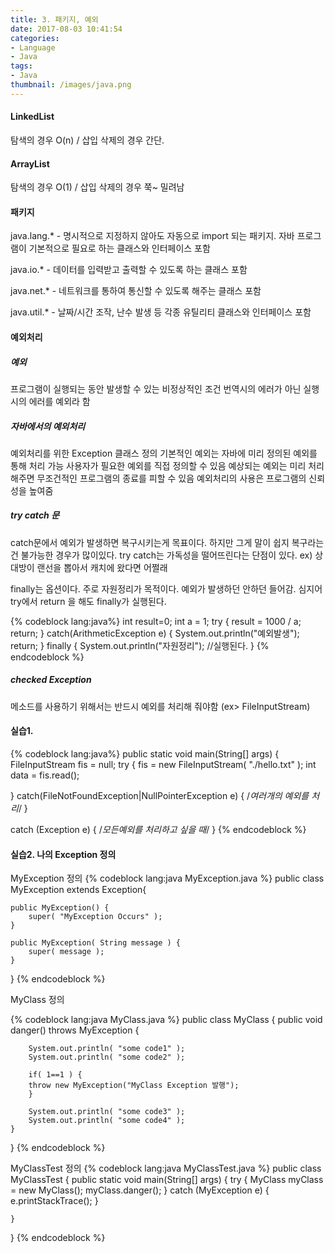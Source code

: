 ```yaml
---
title: 3. 패키지, 예외
date: 2017-08-03 10:41:54
categories:
- Language
- Java
tags:
- Java
thumbnail: /images/java.png
---
```

#### LinkedList
탐색의 경우 O(n)   / 삽입 삭제의 경우 간단.


#### ArrayList
탐색의 경우 O(1)   / 삽입 삭제의 경우 쭉~ 밀려남


#### 패키지
java.lang.* - 명시적으로 지정하지 않아도 자동으로 import 되는 패키지.
자바 프로그램이 기본적으로 필요로 하는 클래스와 인터페이스 포함

java.io.* - 데이터를 입력받고 출력할 수 있도록 하는 클래스 포함

java.net.* - 네트워크를 통하여 통신할 수 있도록 해주는 클래스 포함

java.util.* - 날짜/시간 조작, 난수 발생 등 각종 유틸리티 클래스와 인터페이스 포함

#### 예외처리
##### 예외
프로그램이 실행되는 동안 발생할 수 있는 비정상적인 조건
번역시의 에러가 아닌 실행시의 에러를 예외라 함
##### 자바에서의 예외처리
예외처리를 위한 Exception 클래스 정의
기본적인 예외는 자바에 미리 정의된 예외를 통해 처리 가능
사용자가 필요한 예외를 직접 정의할 수 있음
예상되는 예외는 미리 처리해주면 무조건적인 프로그램의 종료를 피할 수 있음
예외처리의 사용은 프로그램의 신뢰성을 높여줌

##### try catch 문
catch문에서 예외가 발생하면 복구시키는게 목표이다. 하지만 그게 말이 쉽지 복구라는건 불가능한 경우가 많이있다.
try catch는 가독성을 떨어뜨린다는 단점이 있다.
ex) 상대방이 랜선을 뽑아서 캐치에 왔다면 어쩔래

finally는 옵션이다.
주로 자원정리가 목적이다. 예외가 발생하던 안하던 들어감.
심지어 try에서 return 을 해도 finally가 실행된다.

{% codeblock lang:java%}
int result=0;
int a = 1;
try {
  result = 1000 / a;
  return;
}
catch(ArithmeticException e) {
  System.out.println("예외발생");
  return;
} finally {
  System.out.println("자원정리");   //실행된다.
}
{% endcodeblock %}

##### checked Exception
메소드를 사용하기 위해서는 반드시 예외를 처리해 줘야함 (ex> FileInputStream)


#### 실습1.
{% codeblock lang:java%}
public static void main(String[] args) {
  FileInputStream fis = null;
  try {
    fis = new FileInputStream( "./hello.txt" );
    int data = fis.read();

  }
  catch(FileNotFoundException|NullPointerException e) {
    /*여러개의 예외를 처리*/
  }

  catch (Exception e) {
  /*모든예외를 처리하고 싶을 때*/
  }
{% endcodeblock %}

#### 실습2. 나의 Exception 정의

MyException 정의
{% codeblock lang:java MyException.java %}
public class MyException extends Exception{

	public MyException() {
		super( "MyException Occurs" );		
	}

	public MyException( String message ) {
		super( message );
	}
}
{% endcodeblock %}

MyClass 정의

{% codeblock lang:java MyClass.java %}
public class MyClass {
	public void danger() throws MyException {


		System.out.println( "some code1" );
		System.out.println( "some code2" );

		if( 1==1 ) {
		throw new MyException("MyClass Exception 발행");
		}

		System.out.println( "some code3" );
		System.out.println( "some code4" );
	}
}
{% endcodeblock %}

MyClassTest 정의
{% codeblock lang:java MyClassTest.java %}
public class MyClassTest {
	public static void main(String[] args) {
		try {
			MyClass myClass = new MyClass();
			myClass.danger();
		} catch (MyException e) {
			e.printStackTrace();
		}		

	}
}
{% endcodeblock %}
